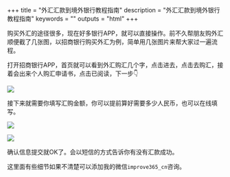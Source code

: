 +++
title = "外汇汇款到境外银行教程指南"
description = "外汇汇款到境外银行教程指南"
keywords = ""
outputs = "html"
+++

购买外汇的途径很多，现在好多银行APP，就可以直接操作。前不久帮朋友购外汇顺便截了几张图，以招商银行购买外汇为例，简单用几张图片来帮大家过一遍流程。

打开招商银行APP，首页就可以看到外汇购汇几个字，点击进去，点击去购汇，接着会出来个人购汇申请书，点击已阅读，下一步👇

![](https://img.bmpi.dev/a1633c82-325a-8d23-f35a-89fff0c4f44f.png)

接下来就需要你填写汇购金额，你可以提前算好需要多少人民币，也可以在线填写。

![](https://img.bmpi.dev/751cc752-867e-0313-e676-5283e3a9d4da.png)

![](https://img.bmpi.dev/fb82bde7-9649-a668-9fdd-384d7334efee.png)

确认信息提交就OK了。会以短信的方式告诉你有没有汇款成功。

这里面有些细节如果不清楚可以添加我的微信`improve365_cn`咨询。
